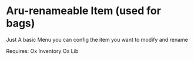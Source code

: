# Aru-renameable Item (used for bags)
Just A basic Menu you can config the item you want to modify and rename

Requires:
Ox Inventory
Ox Lib